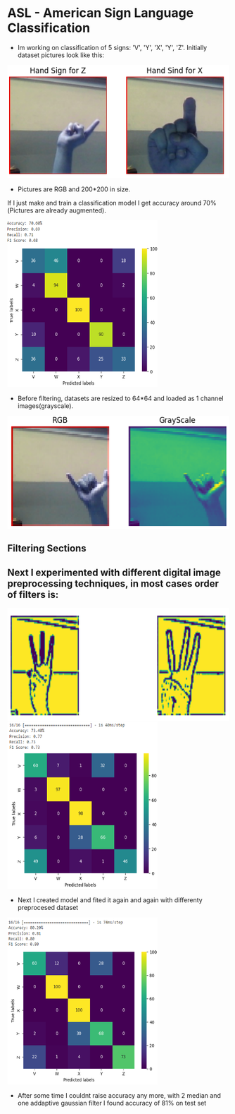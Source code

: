 # ASL - American Sign Language Classification
 - Im working on classification of 5 signs: 'V', 'Y', 'X', 'Y', 'Z'. Initially dataset pictures look like this:

<img src="Pictures/signs1.PNG" alt="Alt Text" width="512" height="256">

- Pictures are RGB and 200*200 in size.

If I just make and train a classification model I get accuracy around 70%(Pictures are already augmented).

<img src="Pictures/start_pred.PNG" alt="Alt Text" width="342" height="378">

- Before filtering, datasets are resized to 64*64 and loaded as 1 channel images(grayscale).

<img src="Pictures/start2.PNG" alt="Alt Text" width="512" height="256">



## Filtering Sections

Next I experimented with different digital image preprocessing techniques, in most cases order of filters is:
- 

  
<img src="Pictures/post_adaptive.PNG" alt="Alt Text" width="582" height="256">

<img src="Pictures/adaptive_results.PNG" alt="Alt Text" width="342" height="378">

- Next I created model and fited it again and again with differenty preprocesed dataset

<img src="Pictures/combination.PNG" alt="Alt Text" width="342" height="378">

- After some time I couldnt raise accuracy any more, with 2 median and one addaptive gaussian filter I found accuracy of 81% on test set




